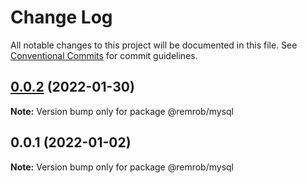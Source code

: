 # Change Log

All notable changes to this project will be documented in this file.
See [Conventional Commits](https://conventionalcommits.org) for commit guidelines.

## [0.0.2](https://bitbucket.org/remrob/r2ecosystem/compare/@remrob/mysql@0.0.1...@remrob/mysql@0.0.2) (2022-01-30)

**Note:** Version bump only for package @remrob/mysql





## 0.0.1 (2022-01-02)

**Note:** Version bump only for package @remrob/mysql
